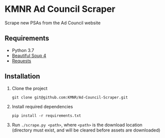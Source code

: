 # KMNR Ad Council Scraper

Scrape new PSAs from the Ad Council website

## Requirements

- Python 3.7
- [Beautiful Soup 4](https://www.crummy.com/software/BeautifulSoup/)
- [Requests](http://docs.python-requests.org/en/master/)

## Installation

1. Clone the project

   `git clone git@github.com:KMNR/Ad-Council-Scraper.git`

2. Install required dependencies

   `pip install -r requirements.txt`

3. Run `./scrape.py <path>`, where `<path>` is the download location (directory must exist, and will be cleared before assets are downloaded)

